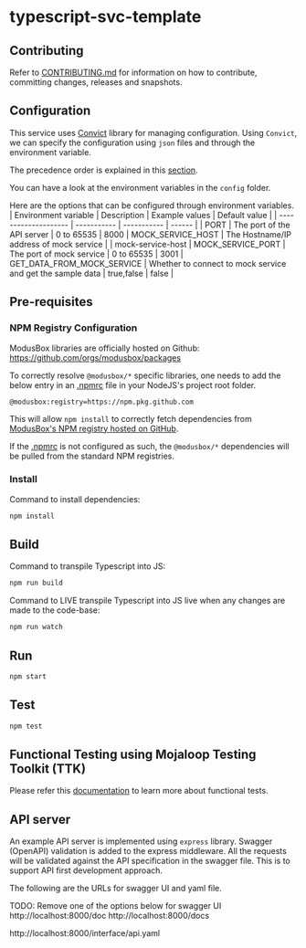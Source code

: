 # typescript-svc-template

## Contributing

Refer to [CONTRIBUTING.md](./CONTRIBUTING.md) for information on how to contribute, committing changes, releases and snapshots.

## Configuration

This service uses [Convict](https://github.com/mozilla/node-convict/blob/master/packages/convic) library for managing configuration. Using `Convict`, we can specify the configuration using `json` files and through the environment variable.

The precedence order is explained in this [section](https://github.com/mozilla/node-convict/blob/master/packages/convict/README.md#precedence-order).

You can have a look at the environment variables in the `config` folder.

Here are the options that can be configured through environment variables.
| Environment variable | Description | Example values | Default value |
| -------------------- | ----------- | ----------- | ------ |
| PORT | The port of the API server | 0 to 65535 | 8000 |
MOCK_SERVICE_HOST | The Hostname/IP address of mock service | | mock-service-host |
MOCK_SERVICE_PORT | The port of mock service | 0 to 65535 | 3001 |
GET_DATA_FROM_MOCK_SERVICE | Whether to connect to mock service and get the sample data | true,false | false |

## Pre-requisites

### NPM Registry Configuration

ModusBox libraries are officially hosted on Github: https://github.com/orgs/modusbox/packages

To correctly resolve `@modusbox/*` specific libraries, one needs to add the below entry in an [.npmrc](./.npmrc) file in your NodeJS's project root folder.

```file
@modusbox:registry=https://npm.pkg.github.com
```

This will allow `npm install` to correctly fetch dependencies from [ModusBox's NPM registry hosted on GitHub](https://github.com/orgs/modusbox/packages).

If the [.npmrc](./.npmrc) is not configured as such, the `@modusbox/*` dependencies will be pulled from the standard NPM registries.

### Install

Command to install dependencies:

```bash
npm install
```

## Build

Command to transpile Typescript into JS:

```bash
npm run build
```

Command to LIVE transpile Typescript into JS live when any changes are made to the code-base:

```bash
npm run watch
```

## Run

```bash
npm start
```

## Test

```bash
npm test
```

## Functional Testing using Mojaloop Testing Toolkit (TTK)

Please refer this [documentation](./test/func/README.md) to learn more about functional tests.

## API server

An example API server is implemented using `express` library.
Swagger (OpenAPI) validation is added to the express middleware. All the requests will be validated against the API specification in the swagger file. This is to support API first development approach.

The following are the URLs for swagger UI and yaml file.

TODO: Remove one of the options below for swagger UI
http://localhost:8000/doc
http://localhost:8000/docs

http://localhost:8000/interface/api.yaml
